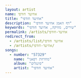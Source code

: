 ```yaml
---
layout: artist
name: אחיעד חודפי
title: "אחיעד חודפי"
description: "דף האמן אחיעד חודפי"
keywords: "שירים, מוזיקה, אחיעד חודפי"
permalink: /artists/אחיעד-חודפי
redirect_from:
  - /artists/list/אחיעד חודפי
  - /artists/אחיעד-חודפי/
songs:
  - number: "57329"
    name: "מחרוזת רפאני"
    album: "סינגלים"
    artist: "אחיעד חודפי"
---
```

